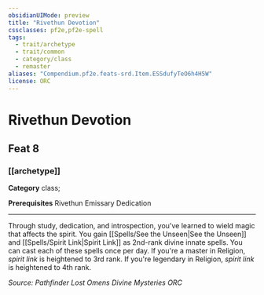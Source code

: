 ```yaml
---
obsidianUIMode: preview
title: "Rivethun Devotion"
cssclasses: pf2e,pf2e-spell
tags:
  - trait/archetype
  - trait/common
  - category/class
  - remaster
aliases: "Compendium.pf2e.feats-srd.Item.ESSdufyTeO6h4H5W"
license: ORC
---
```

# Rivethun Devotion
## Feat 8
### [[archetype]]

**Category** class; 



**Prerequisites** Rivethun Emissary Dedication
* * *
Through study, dedication, and introspection, you've learned to wield magic that affects the spirit. You gain [[Spells/See the Unseen|See the Unseen]] and [[Spells/Spirit Link|Spirit Link]] as 2nd-rank divine innate spells. You can cast each of these spells once per day. If you're a master in Religion, _spirit link_ is heightened to 3rd rank. If you're legendary in Religion, _spirit link_ is heightened to 4th rank.

*Source: Pathfinder Lost Omens Divine Mysteries*
*ORC*